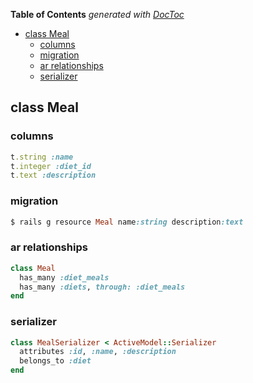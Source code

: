 <!-- START doctoc generated TOC please keep comment here to allow auto update -->
<!-- DON'T EDIT THIS SECTION, INSTEAD RE-RUN doctoc TO UPDATE -->
**Table of Contents**  *generated with [DocToc](https://github.com/thlorenz/doctoc)*

- [class Meal](#class-meal)
  - [columns](#columns)
  - [migration](#migration)
  - [ar relationships](#ar-relationships)
  - [serializer](#serializer)

<!-- END doctoc generated TOC please keep comment here to allow auto update -->

## class Meal

### columns

```ruby
t.string :name
t.integer :diet_id
t.text :description
```

### migration

```ruby
$ rails g resource Meal name:string description:text
```

### ar relationships

```ruby
class Meal
  has_many :diet_meals
  has_many :diets, through: :diet_meals
end
```

### serializer

```ruby
class MealSerializer < ActiveModel::Serializer
  attributes :id, :name, :description
  belongs_to :diet
end
```

